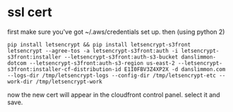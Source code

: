 # ssl cert

first make sure you've got ~/.aws/credentials set up. then (using python 2)

```
pip install letsencrypt && pip install letsencrypt-s3front
letsencrypt --agree-tos -a letsencrypt-s3front:auth -i letsencrypt-s3front:installer --letsencrypt-s3front:auth-s3-bucket danslimmon-dotcom --letsencrypt-s3front:auth-s3-region us-east-2 --letsencrypt-s3front:installer-cf-distribution-id E1I0FBV3Z4XP2X -d danslimmon.com --logs-dir /tmp/letsencrypt-logs --config-dir /tmp/letsencrypt-etc --work-dir /tmp/letsencrypt-work
```

now the new cert will appear in the cloudfront control panel. select it and save.
